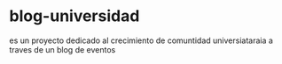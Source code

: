 # blog-universidad
es un proyecto dedicado al crecimiento de comuntidad universiataraia a traves de un blog de eventos
